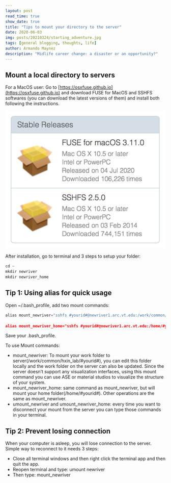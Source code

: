 ```yaml
---
layout: post
read_time: true
show_date: true
title: "Tips to mount your directory to the server"
date: 2020-06-03
img: posts/20210324/starting_adventure.jpg
tags: [general blogging, thoughts, life]
author: Armando Maynez
description: "Midlife career change: a disaster or an opportunity?"
---
```


## Mount a local directory to servers

For a MacOS user: 
Go to [https://osxfuse.github.io](https://osxfuse.github.io) and download FUSE for MacOS and SSHFS softwares (you can download the latest versions of them) and install both following the instructions.

<center><img src="./assets/img/posts/20200603/Fuse.png" width="540"></center>

After installation, go to terminal and 3 steps to setup your folder:
```python
cd ~
mkdir newriver
mkdir newriver_home
```

## Tip 1: Using alias for quick usage

Open ~/.bash_profile, add two mount commands:

```python
alias mount_newriver="sshfs #yourid#@newriver1.arc.vt.edu:/work/common/hxin_lab/#yourid#  /Users/#yourmacusername#/newriver”

alias mount_newriver_home="sshfs #yourid#@newriver1.arc.vt.edu:/home/#yourid# /Users/#yourmacusername#/newriver_home"
```

Save your .bash_profile. 

To use Mount commands:

- mount_newriver: To mount your work folder to server(/work/common/hxin_lab/#yourid#), you can edit this folder locally and the work folder on the server can also be updated. Since the server doesn’t support any visualization interfaces, using this mount command you can use ASE or material studios to visualize the structure of your system. 
- mount_newriver_home: same command as mount_newriver, but will mount your home folder(/home/#yourid#). Other operations are the same as mount_newriver.
- umount_newriver and umount_newriver_home: every time you want to disconnect your mount from the server you can type those commands in your terminal.


## Tip 2: Prevent losing connection

When your computer is asleep, you will lose connection to the server. Simple way to reconnect to it needs 3 steps: 
- Close all terminal windows and then right click the terminal app and then quit the app.
- Reopen terminal and type: umount newriver
- Then type: mount_newriver

